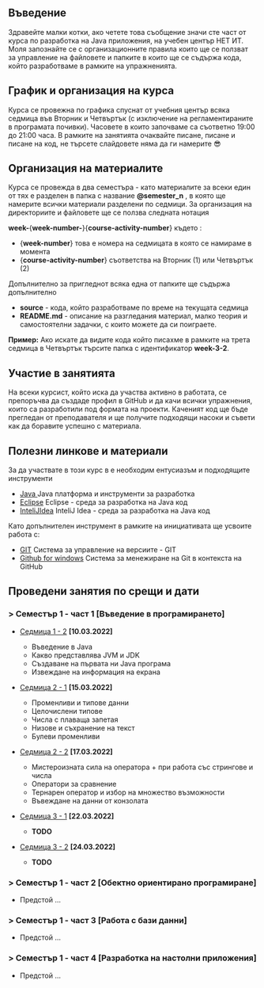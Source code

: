 ## Въведение
Здравейте малки котки, ако четете това съобщение значи сте част от курса по разработка на Java приложения, на учебен център НЕТ ИТ. Моля запознайте се с организационните правила които ще се ползват за управление на файловете и папките в които ще се съдържа кода, който разработваме в рамките на упражненията. 
## График и организация на курса
Курса се провежна по графика спуснат от учебния център всяка седмица във Вторник и Четвъртък (с изключение на регламентираните в програмата почивки). Часовете в които започваме са съответно 19:00 до 21:00 часа. В рамките на занятията очаквайте писане, писане и писане на код, не търсете слайдовете няма да ги намерите 😎
## Организация на материалите
Курса се провежда в два семестъра - като материалите за всеки един от тях е разделен в папка с название **@semester_n** , в която ще намерите всички материали разделени по седмици. За организация на директориите и файловете ще се ползва следната нотация

**week-**{**week-number-**}{**course-activity-number**} където :
- {**week-number**} това е номера на седмицата в която се намираме в момента
- {**course-activity-number**} съответства на Вторник (1) или Четвъртък (2)

Допълнително за пригледнот всяка една от папките ще съдържа допълнително 
- **source**    - кода, който разработваме по време на текущата седмица
- **README.md** - описание на разгледания материал, малко теория и самостоятелни задачки, с които можете да си поиграете.

**Пример:** 
Ако искате да видите кода който писахме в рамките на трета седмица в Четвъртък търсите папка с идентификатор **week-3-2**. 

## Участие в занятията
На всеки курсист, който иска да участва активно в работата, се препоръчва да създаде профил в GitHub и да качи всички упражнения, които са разработили под формата на проекти. Каченият код ще бъде прегледан от преподавателя и ще получите подходящи насоки и съвети как да боравите успешно с материала.

## Полезни линкове и материали
За да участвате в този курс в е необходим ентусиазъм и подходящите инструменти 
- [Java ](https://www.oracle.com/java/technologies/javase-downloads.html)  Java платформа и инструменти за разработка
- [Eclipse](https://www.eclipse.org/) Eclipse - среда за разработка на Java код
- [InteliJIdea](https://www.jetbrains.com/idea/download/#section=windows)  InteliJ Idea - среда за разработка на Java код

Като допълнителен инструмент в рамките на инициативата ще усвоите работа с:
- [GIT](https://git-scm.com/download/win)  Система за управление на версиите - GIT
- [Github for windows](https://desktop.github.com/) Система за менежиране на Git в контекста на GitHub

<!-- ## Контакти и информация 
Ако имате допълнителни въпроси, 
- Discord чат **https://discord.gg/mVRuxJAEnu** -->

## Проведени занятия по срещи и дати

### > Семестър 1 - част 1 [Въведение в програмирането]

- [Седмица 1 - 2](https://github.com/mihail-petrov/netit-webdev-java/tree/master/2022-2023/%40semester_1/week-01-2) **[10.03.2022]**
  - Въведение в Java
  - Какво представлява JVM и JDK 
  - Създаване на първата ни Java програма 
  - Извеждане на информация на екрана

- [Седмица 2 - 1](https://github.com/mihail-petrov/netit-webdev-java/tree/master/2022-2023/%40semester_1/week-02-1) **[15.03.2022]**
  - Променливи и типове данни
  - Целочислени типове
  - Числа с плаваща запетая
  - Низове и съхранение на текст
  - Булеви променливи

- [Седмица 2 - 2](https://github.com/mihail-petrov/netit-webdev-java/tree/master/2022-2023/%40semester_1/week-02-2)  **[17.03.2022]**
  - Мистероизната сила на оператора + при работа със стрингове и числа
  - Оператори за сравнение
  - Тернарен оператор и избор на множество възможности
  - Въвеждане на данни от конзолата

- [Седмица 3 - 1](https://github.com/mihail-petrov/netit-webdev-java/tree/master/2022-2023/%40semester_1/week-03-1) **[22.03.2022]**
  - **TODO**

- [Седмица 3 - 2](https://github.com/mihail-petrov/netit-webdev-java/tree/master/2022-2023/%40semester_1/week-03-2)  **[24.03.2022]**
  - **TODO**

### > Семестър 1 - част 2 [Обектно ориентирано програмиране]
- Предстой ...

### > Семестър 1 - част 3 [Работа с бази данни]
- Предстой ...

### > Семестър 1 - част 4 [Разработка на настолни приложения]
- Предстой ...